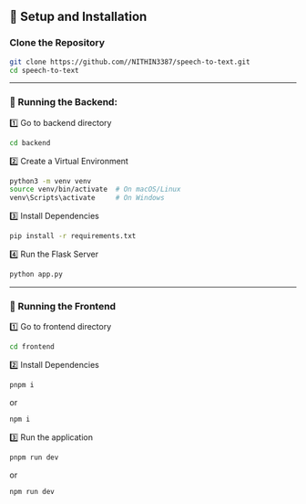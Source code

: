 ## 🚀 Setup and Installation

### Clone the Repository
```bash
git clone https://github.com//NITHIN3387/speech-to-text.git
cd speech-to-text
```

---

### 🎤 Running the Backend:
1️⃣ Go to backend directory
```bash
cd backend
```

2️⃣ Create a Virtual Environment
```bash
python3 -m venv venv
source venv/bin/activate  # On macOS/Linux
venv\Scripts\activate     # On Windows
```

3️⃣ Install Dependencies
```bash
pip install -r requirements.txt
```

4️⃣ Run the Flask Server
```bash
python app.py
```

---

### 🎤 Running the Frontend
1️⃣ Go to frontend directory
```bash
cd frontend
```

2️⃣ Install Dependencies
```bash
pnpm i
```
or
```bash
npm i
```

3️⃣ Run the application
```bash
pnpm run dev
```
or
```bash
npm run dev
```
